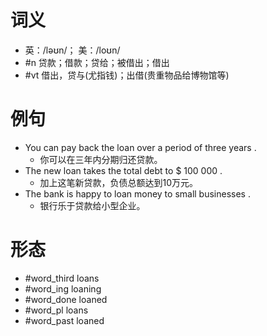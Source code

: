 # 词义
- 英：/ləʊn/； 美：/loʊn/
- #n 贷款；借款；贷给；被借出；借出
- #vt 借出，贷与(尤指钱)；出借(贵重物品给博物馆等)
# 例句
- You can pay back the loan over a period of three years .
	- 你可以在三年内分期归还贷款。
- The new loan takes the total debt to $ 100 000 .
	- 加上这笔新贷款，负债总额达到10万元。
- The bank is happy to loan money to small businesses .
	- 银行乐于贷款给小型企业。
# 形态
- #word_third loans
- #word_ing loaning
- #word_done loaned
- #word_pl loans
- #word_past loaned
